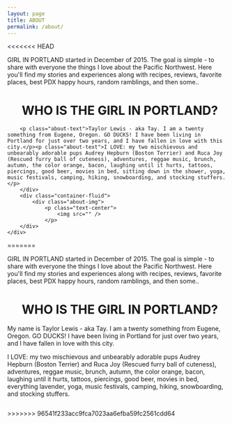 ```yaml
---
layout: page
title: ABOUT
permalink: /about/
---
```


<<<<<<< HEAD
<div class="about">
	<div class="post-content">
		<p class="about-text">GIRL IN PORTLAND started in December of 2015. The goal is simple - to share with everyone the things I love about the Pacific Northwest. Here you'll find my stories and experiences along with recipes, reviews, favorite places, best PDX happy hours, random ramblings, and then some..</p><h1>&nbsp; &nbsp; &nbsp;WHO IS THE GIRL IN PORTLAND?</h1>

		<p class="about-text">Taylor Lewis - aka Tay. I am a twenty something from Eugene, Oregon. GO DUCKS! I have been living in Portland for just over two years, and I have fallen in love with this city.</p><p class="about-text">I LOVE: my two mischievous and unbearably adorable pups Audrey Hepburn (Boston Terrier) and Ruca Joy (Rescued furry ball of cuteness), adventures, reggae music, brunch, autumn, the color orange, bacon, laughing until it hurts, tattoos, piercings, good beer, movies in bed, sitting down in the shower, yoga, music festivals, camping, hiking, snowboarding, and stocking stuffers.</p>
		</div>
		<div class="container-fluid">
			<div class="about-img">
				<p class="text-center">
					<img src="" />
				</p>
		</div>
	</div>
</div>
=======
<div class="about"><div class="post-content"><p class="about-text">GIRL IN PORTLAND started in December of 2015. The goal is simple - to share with everyone the things I love about the Pacific Northwest. Here you'll find my stories and experiences along with recipes, reviews, favorite places, best PDX happy hours, random ramblings, and then some..</p><h1>&nbsp; &nbsp; &nbsp;WHO IS THE GIRL IN PORTLAND?</h1><p class="about-text">My name is Taylor Lewis - aka Tay. I am a twenty something from Eugene, Oregon. GO DUCKS! I have been living in Portland for just over two years, and I have fallen in love with this city.</p><p class="about-text">I LOVE: my two mischievous and unbearably adorable pups Audrey Hepburn (Boston Terrier) and Ruca Joy (Rescued furry ball of cuteness), adventures, reggae music, brunch, autumn, the color orange, bacon, laughing until it hurts, tattoos, piercings, good beer, movies in bed, everything lavender, yoga, music festivals, camping, hiking, snowboarding, and stocking stuffers.</p></div><div class="container-fluid"><div class="about-img"><p class="text-center"><img src="" /></p></div></div></div>
>>>>>>> 96541f233acc9fca7023aa6efba59fc2561cdd64
